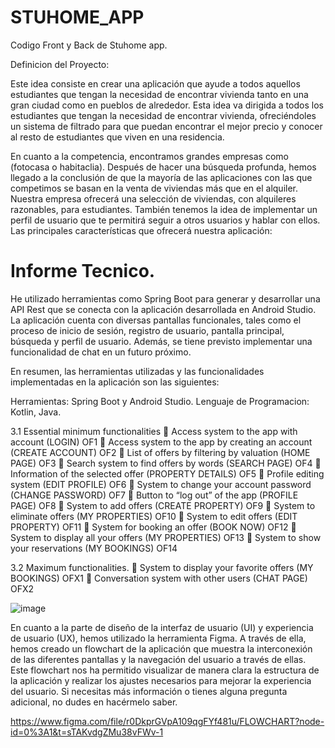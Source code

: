 # STUHOME_APP

Codigo Front y Back de Stuhome app. 

Definicion del Proyecto: 

Este idea consiste en crear una aplicación que ayude a todos aquellos estudiantes que tengan la necesidad de encontrar 
vivienda tanto en una gran ciudad como en pueblos de alrededor. Esta idea va dirigida a todos los estudiantes que tengan 
la necesidad de encontrar vivienda, ofreciéndoles un sistema de filtrado para que puedan encontrar el mejor precio y conocer 
al resto de estudiantes que viven en una residencia.

En cuanto a la competencia, encontramos grandes empresas como (fotocasa o habitaclia). 
Después de hacer una búsqueda profunda, hemos llegado a la conclusión de que la mayoría
de las aplicaciones con las que competimos se basan en la venta de viviendas más que en el alquiler.
Nuestra empresa ofrecerá una selección de viviendas, con alquileres razonables, para estudiantes. 
También tenemos la idea de implementar un perfil de usuario que te permitirá seguir a otros usuarios 
y hablar con ellos. Las principales características que ofrecerá nuestra aplicación:

# Informe Tecnico.

He utilizado herramientas como Spring Boot para generar y desarrollar una API Rest que se conecta con la aplicación desarrollada en Android Studio. La aplicación cuenta con diversas pantallas funcionales, tales como el proceso de inicio de sesión, registro de usuario, pantalla principal, búsqueda y perfil de usuario. Además, se tiene previsto implementar una funcionalidad de chat en un futuro próximo.

En resumen, las herramientas utilizadas y las funcionalidades implementadas en la aplicación son las siguientes:

Herramientas: Spring Boot y Android Studio.
Lenguaje de Programacion: Kotlin, Java.

3.1	Essential minimum functionalities 
	Access system to the app with account (LOGIN) OF1
	Access system to the app by creating an account (CREATE ACCOUNT) OF2
	List of offers by filtering by valuation (HOME PAGE) OF3
	Search system to find offers by words (SEARCH PAGE) OF4
	Information of the selected offer (PROPERTY DETAILS) OF5
	Profile editing system (EDIT PROFILE) OF6
	System to change your account password (CHANGE PASSWORD) OF7
	Button to “log out” of the app (PROFILE PAGE) OF8
	System to add offers (CREATE PROPERTY) OF9
	System to eliminate offers (MY PROPERTIES) OF10
	System to edit offers (EDIT PROPERTY) OF11
	System for booking an offer (BOOK NOW) OF12
	System to display all your offers (MY PROPERTIES) OF13
	System to show your reservations (MY BOOKINGS) OF14

3.2	Maximum functionalities.
	System to display your favorite offers (MY BOOKINGS) OFX1
	Conversation system with other users (CHAT PAGE) OFX2


  ![image](https://user-images.githubusercontent.com/57107814/228256782-a7a953c5-d230-4310-9282-e653f268f4d3.png)

En cuanto a la parte de diseño de la interfaz de usuario (UI) y experiencia de usuario (UX), hemos utilizado la herramienta Figma. A través de ella, hemos creado un flowchart de la aplicación que muestra la interconexión de las diferentes pantallas y la navegación del usuario a través de ellas. Este flowchart nos ha permitido visualizar de manera clara la estructura de la aplicación y realizar los ajustes necesarios para mejorar la experiencia del usuario. Si necesitas más información o tienes alguna pregunta adicional, no dudes en hacérmelo saber.

https://www.figma.com/file/r0DkprGVpA109qgFYf481u/FLOWCHART?node-id=0%3A1&t=sTAKvdgZMu38vFWv-1





